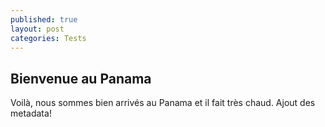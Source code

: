 ```yaml
---
published: true
layout: post
categories: Tests
---
```


## Bienvenue au Panama

Voilà, nous sommes bien arrivés au Panama et il fait très chaud.
Ajout des metadata!
